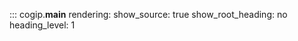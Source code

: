 ::: cogip.__main__
    rendering:
      show_source: true
      show_root_heading: no
      heading_level: 1
